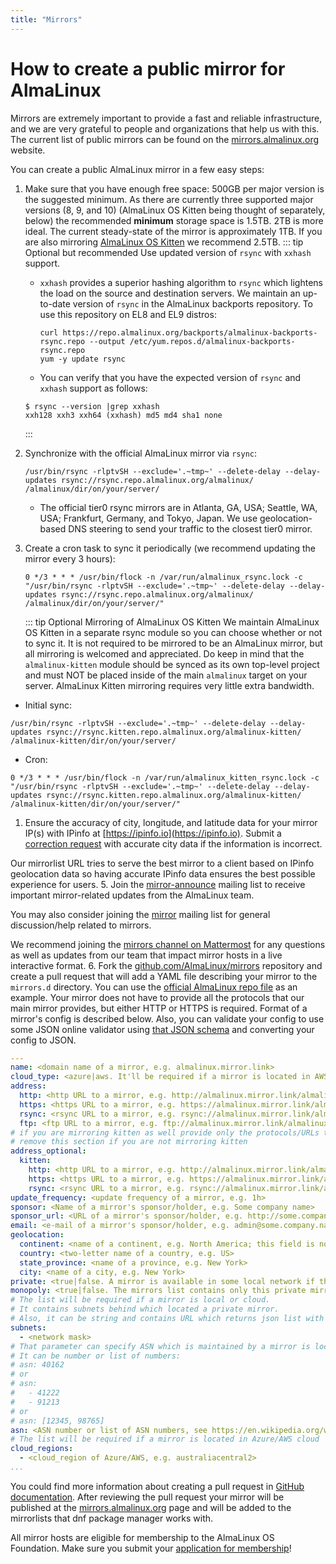 ```yaml
---
title: "Mirrors"
---
```


# How to create a public mirror for AlmaLinux

Mirrors are extremely important to provide a fast and reliable
infrastructure, and we are very grateful to people and organizations that
help us with this. The current list of public mirrors can be found on the
[mirrors.almalinux.org](https://mirrors.almalinux.org/) website.

You can create a public AlmaLinux mirror in a few easy steps:

1. Make sure that you have enough free space: 500GB per major version is the suggested minimum. As there are currently three supported major versions (8, 9, and 10) (AlmaLinux OS Kitten being thought of separately, below) the recommended **minimum** storage space is 1.5TB. 2TB is more ideal. The current steady-state of the mirror is approximately 1TB. If you are also mirroring [AlmaLinux OS Kitten](https://wiki.almalinux.org/development/almalinux-os-kitten-10.html) we recommend 2.5TB.
   ::: tip Optional but recommended
   Use updated version of `rsync` with `xxhash` support.
   - `xxhash` provides a superior hashing algorithm to `rsync` which lightens the load on the source and destination
     servers.
     We maintain an up-to-date version
     of `rsync` in the AlmaLinux backports repository. To use this repository on EL8 and EL9 distros:
     ```shell
     curl https://repo.almalinux.org/backports/almalinux-backports-rsync.repo --output /etc/yum.repos.d/almalinux-backports-rsync.repo
     yum -y update rsync
     ```
   - You can verify that you have the expected version of `rsync` and `xxhash` support as follows:
   ```shell
   $ rsync --version |grep xxhash
   xxh128 xxh3 xxh64 (xxhash) md5 md4 sha1 none
   ```
   :::
1. Synchronize with the official AlmaLinux mirror via `rsync`:

   ```shell
   /usr/bin/rsync -rlptvSH --exclude='.~tmp~' --delete-delay --delay-updates rsync://rsync.repo.almalinux.org/almalinux/ /almalinux/dir/on/your/server/
   ```

   - The official tier0 rsync mirrors are in Atlanta, GA, USA; Seattle, WA, USA; Frankfurt, Germany, and Tokyo, Japan. We use geolocation-based DNS steering to send your traffic to the closest tier0 mirror.

1. Create a cron task to sync it periodically (we recommend updating the
   mirror every 3 hours):
   ```shell
   0 */3 * * * /usr/bin/flock -n /var/run/almalinux_rsync.lock -c "/usr/bin/rsync -rlptvSH --exclude='.~tmp~' --delete-delay --delay-updates rsync://rsync.repo.almalinux.org/almalinux/ /almalinux/dir/on/your/server/"
   ```
   ::: tip Optional Mirroring of AlmaLinux OS Kitten
   We maintain AlmaLinux OS Kitten in a separate rsync module so you can choose whether or not to sync it. It is not required to be mirrored to be an AlmaLinux mirror, but all mirroring is welcomed and appreciated. Do keep in mind that the `almalinux-kitten` module should be synced as its own top-level project and must NOT be placed inside of the main `almalinux` target on your server. AlmaLinux Kitten mirroring requires very little extra bandwidth.

- Initial sync:

```shell
/usr/bin/rsync -rlptvSH --exclude='.~tmp~' --delete-delay --delay-updates rsync://rsync.kitten.repo.almalinux.org/almalinux-kitten/ /almalinux-kitten/dir/on/your/server/
```

- Cron:

```shell
0 */3 * * * /usr/bin/flock -n /var/run/almalinux_kitten_rsync.lock -c "/usr/bin/rsync -rlptvSH --exclude='.~tmp~' --delete-delay --delay-updates rsync://rsync.kitten.repo.almalinux.org/almalinux-kitten/ /almalinux-kitten/dir/on/your/server/"
```

1. Ensure the accuracy of city, longitude, and latitude data for your mirror IP(s) with IPinfo at
[https://ipinfo.io](https://ipinfo.io).
Submit a [correction request](https://ipinfo.io/corrections) with accurate city data
if the information is incorrect.

Our mirrorlist URL tries to serve the best mirror to a client based on IPinfo geolocation data
so having accurate IPinfo data ensures the best possible experience for users. 5. Join the [mirror-announce](https://lists.almalinux.org/mailman3/lists/mirror-announce.lists.almalinux.org/) mailing list to receive
important mirror-related updates from the AlmaLinux team.

You may also consider joining the [mirror](https://lists.almalinux.org/mailman3/lists/mirror.lists.almalinux.org/) mailing list for
general discussion/help related to mirrors.

We recommend joining the [mirrors channel on Mattermost](https://chat.almalinux.org/almalinux/channels/mirrors) for any questions
as well as updates from our team that impact mirror hosts in a live interactive format. 6. Fork the [github.com/AlmaLinux/mirrors](https://github.com/AlmaLinux/mirrors/)
repository and create a pull request that will add a YAML file describing
your mirror to the `mirrors.d` directory.
You can use the [official AlmaLinux repo file](https://github.com/AlmaLinux/mirrors/blob/master/mirrors.d/repo.almalinux.org.yml)
as an example. Your mirror does not have to provide all the protocols
that our main mirror provides, but either HTTP or HTTPS is required. Format of a mirror's config is described below.
Also, you can validate your config to use some JSON online validator using [that JSON schema](https://github.com/AlmaLinux/mirrors/blob/yaml_snippets/json_schemas/mirror_config.json) and converting your config to JSON.

```YAML
---
name: <domain name of a mirror, e.g. almalinux.mirror.link>
cloud_type: <azure|aws. It'll be required if a mirror is located in AWS/Azure cloud>
address:
  http: <http URL to a mirror, e.g. http://almalinux.mirror.link/almalinux>
  https: <https URL to a mirror, e.g. https://almalinux.mirror.link/almalinux>
  rsync: <rsync URL to a mirror, e.g. rsync://almalinux.mirror.link/almalinux>
  ftp: <ftp URL to a mirror, e.g. ftp://almalinux.mirror.link/almalinux>
# if you are mirroring kitten as well provide only the protocols/URLs that you are hosting
# remove this section if you are not mirroring kitten
address_optional:
  kitten:
    http: <http URL to a mirror, e.g. http://almalinux.mirror.link/almalinux-kitten>
    https: <https URL to a mirror, e.g. https://almalinux.mirror.link/almalinux-kitten>
    rsync: <rsync URL to a mirror, e.g. rsync://almalinux.mirror.link/almalinux-kitten>
update_frequency: <update frequency of a mirror, e.g. 1h>
sponsor: <Name of a mirror's sponsor/holder, e.g. Some company name>
sponsor_url: <URL of a mirror's sponsor/holder, e.g. http://some.company.name>
email: <e-mail of a mirror's sponsor/holder, e.g. admin@some.company.name>
geolocation:
  continent: <name of a continent, e.g. North America; this field is not mandatory>
  country: <two-letter name of a country, e.g. US>
  state_province: <name of a province, e.g. New York>
  city: <name of a city, e.g. New York>
private: <true|false. A mirror is available in some local network if the param is true>
monopoly: <true|false. The mirrors list contains only this private mirror for a suitable client if param is true>
# The list will be required if a mirror is local or cloud.
# It contains subnets behind which located a private mirror.
# Also, it can be string and contains URL which returns json list with subnets
subnets:
  - <network mask>
# That parameter can specify ASN which is maintained by a mirror is located in cloud
# It can be number or list of numbers:
# asn: 40162
# or
# asn:
#   - 41222
#   - 91213
# or
# asn: [12345, 98765]
asn: <ASN number or list of ASN numbers, see https://en.wikipedia.org/wiki/Autonomous_system_(Internet)>.
# The list will be required if a mirror is located in Azure/AWS cloud
cloud_regions:
  - <cloud_region of Azure/AWS, e.g. australiacentral2>
...

```

You could find more information about creating a pull request in
[GitHub documentation](https://docs.github.com/en/github/collaborating-with-issues-and-pull-requests/creating-a-pull-request).
After reviewing the pull request your mirror will be published at the
[mirrors.almalinux.org](https://mirrors.almalinux.org/) page and will
be added to the mirrorlists that dnf package manager works with.

All mirror hosts are eligible for membership to the AlmaLinux OS Foundation.
Make sure you submit your [application for membership](https://almalinux.org/foundation/members/)!
```
